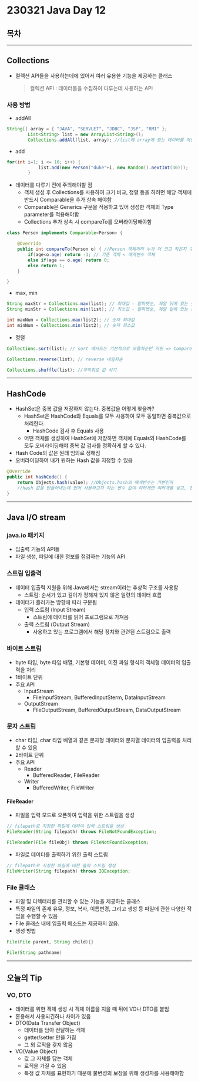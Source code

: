 # 230321 Java Day 12
## 목차

---
## Collections
- 컬렉션 API들을 사용하는데에 있어서 여러 유용한 기능을 제공하는 클래스
    > 컬렉션 API : 데이터들을 수집하여 다루는데 사용하는 API
### 사용 방법
- addAll
```java
String[] array = { "JAVA", "SERVLET", "JDBC", "JSP", "RMI" };
		List<String> list = new ArrayList<String>();
		Collections.addAll(list, array); //list에 array에 있는 데이터를 저장
```
- add
```java
for(int i=1; i <= 10; i++) {
			list.add(new Person("duke"+i, new Random().nextInt(30)));
		}
```
- 데이터를 다루기 전에 주의해야할 점
  - 객체 생성 후 Collections를 사용하여 크기 비교, 정렬 등을 하려면 해당 객체에 반드시 Comparable을 추가 상속 해야함
  - Comparable은 Generics 구문을 적용하고 있어 생성한 객체의 Type parameter를 적용해야함
  - Collections 추가 상속 시 compareTo를 오버라이딩해야함
```java
class Person implements Comparable<Person> {

    @Override
	public int compareTo(Person o) { //Person 객체끼리 누가 더 크고 작은지 구별하기 위해 정의하는것 == 매개변수로 자신의 객체를 호출해야함
		if(age<o.age) return -1; // 기준 객체 < 매개변수 객체 
		else if(age == o.age) return 0;
		else return 1;
	}

}
```
- max, min
```java
String maxStr = Collections.max(list); // 최대값 - 알파벳순, 제일 뒤에 있는 것
String minStr = Collections.min(list); // 최소값 - 알파벳순, 제일 앞에 있는 것 

int maxNum = Collections.max(list2); // 숫자 최대값 
int minNum = Collections.min(list2); // 숫자 최소값
```
- 정렬
```java
Collections.sort(list); // sort 메서드는 기본적으로 오름차순만 지원 => CompareTo를 어떻게 구현햇는가에 따라 다르긴함.

Collections.reverse(list); // reverse 내림차순

Collections.shuffle(list); //무작위로 값 섞기
```
---
## HashCode
- HashSet은 중복 값을 저장하지 않는다. 중복값을 어떻게 찾을까?
  - HashSet은 HashCode와 Equals를 모두 사용하여 모두 동일하면 중복값으로 처리한다.
    - HashCode 검사 후 Equals 사용
  - 어떤 객체를 생성하여 HashSet에 저장하면 객체에 Equals와 HashCode를 모두 오버라이딩해야 중복 값 검사를 정확하게 할 수 있다.
- Hash Code의 값은 원래 임의로 정해짐
- 오버라이딩하여 내가 원하는 Hash 값을 지정할 수 있음
```java
@Override
public int hashCode() {
	return Objects.hash(value); //Objects.hash의 매개변수는 가변인자
    //hash 값을 만들어내는데 있어 사용하고자 하는 변수 값이 여러개면 여러개를 넣고, 한개면 한개를 넣을 수 있음
}	
```
---
## Java I/O stream
### java.io 패키지
- 입출력 기능의 API들
- 파일 생성, 파일에 대한 정보를 점검하는 기능의 API

### 스트림 입출력
- 데이터 입출력 지원을 위해 Java에서는 stream이라는 추상적 구조를 사용함
  - 스트림: 순서가 있고 길이가 정해져 있지 않은 일련의 데이터 흐름
- 데이터가 흘러가는 방향에 따라 구분됨
  - 입력 스트림 (Input Stream)
    - 스트림에 데이터를 읽어 프로그램으로 가져옴
  - 출력 스트림 (Output Stream)
    - 사용하고 있는 프로그램에서 해당 장치와 관련된 스트림으로 출력
### 바이트 스트림
- byte 타입, byte 타입 배열, 기본형 데이터, 이진 파일 형식의 객체형 데이터의 입출력을 처리
- 1바이트 단위
- 주요 API
  - InputStream
    - FileInpufStream, BufferedInputSterm, DataInputStream
  - OutputStream
    - FileOutputStream, BufferedOutputStream, DataOutputStream
### 문자 스트림
- char 타입, char 타입 배열과 같은 문자형 데이터와 문자열 데이터의 입출력을 처리할 수 있음
- 2바이트 단위
- 주요 API
  - Reader
    - BufferedReader, FileReader
  - Writer
    - BufferedWriter, FileWriter
#### FileReader
- 파일을 입력 모드로 오픈하여 입력을 위한 스트림을 생성
```java
// filepath로 지정한 파일에 대하여 입력 스트림을 생성
FileReader(String filepath) throws FileNotFoundException;

FileReader(File fileObj) throws FileNotFoundException;
```
- 파일로 데이터를 출력하기 위한 출력 스트림
```java
// filepath로 지정한 파일에 대한 출력 스트림 생성
FileWriter(String filepath) throws IOException;
```
### File 클래스
- 파일 및 디렉터리를 관리할 수 있는 기능을 제공하는 클래스
- 특정 파일의 존재 유무, 정보, 복사, 이름변경, 그리고 생성 등 파일에 관한 다양한 작업을 수행할 수 있음
- File 클래스 내에 입출력 메소드는 제공하지 않음.
- 생성 방법
```java
File(File parent, String child){}

File(String pathname)
```
---
## 오늘의 Tip
### VO, DTO
- 데이터를 위한 객체 생성 시 객체 이름을 지을 때 뒤에 VO나 DTO를 붙임
- 혼용해서 사용되긴하나 차이가 있음
- DTO(Data Transfer Object)
  - 데이터를 담아 전달하는 객체
  - getter/setter 만을 가짐
  - 그 외 로직을 갖지 않음
- VO(Value Object)
  - 값 그 자체를 담는 객체
  - 로직을 가질 수 있음
  - 특정 값 자체를 표현하기 때문에 불변성의 보장을 위해 생성자를 사용해야함